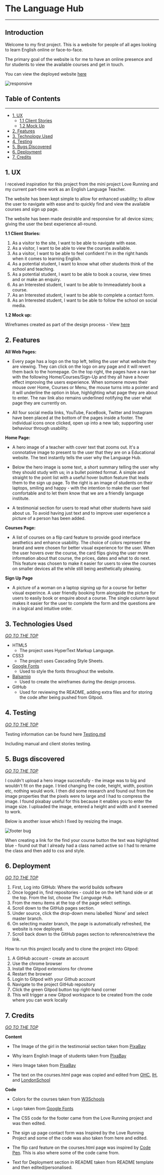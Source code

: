 # The Language Hub 
--------------------------


## Introduction 

Welcome to my first project. This is a website for people of all ages looking to learn English online or face-to-face.  

The primary goal of the website is for me to have an online presence and for students to view the available courses and get in touch.  

You can view the deployed website [here]( https://sirajrafique.github.io/The-Language-Hub/) 

![responsive](https://user-images.githubusercontent.com/80712910/120085486-75fa4a80-c0d0-11eb-9e5a-560f7b87f4b7.PNG)

## Table of Contents
-----------------------------------------------------------------

* [1. UX](#UX) 
    * [1.1 Client Stories](#clientstories) 
    * [1.2 Mock Up](#mockup) 
* [2. Features](#features) 
* [3. Technology Used](#technologyused) 
* [4. Testing](#testing) 
* [5. Bugs Discovered](#bugsdiscovered) 
* [6. Deployment](#deployment) 
* [7. Credits](#credits) 

**1. UX**
---------

I received inspiration for this project from the mini project Love Running and my current part-time work as an English Language Teacher. 

The website has been kept simple to allow for enhanced usability; to allow the user to navigate with ease and to quickly find and view the available courses and sign up page. 

The website has been made desirable and responsive for all device sizes; giving the user the best experience all-round. 
            
**1.1 Client Stories:** 

1. As a visitor to the site, I want to be able to navigate with ease.
2. As a visitor, I want to be able to view the courses available. 
3. As a visitor, I want to be able to feel confident I'm in the right hands when it comes to learning English.
4. As a potential student, I want to know what other students think of the school and teaching. 
5. As a potential student, I want to be able to book a course, view times and or make an enquiry. 
6. As an Interested student, I want to be able to Immeadiately book a course. 
7. As an Interested student, I want to be able to complete a contact form. 
8. As an Interested student, I want to be able to follow the school on social media. 

**1.2 Mock up:**

Wireframes created as part of the design process - View [here](https://github.com/SirajRafique/The-Language-Hub/blob/9449484987aeda6649d5cb29102aebc8848ad003/Wireframes.md)


**2. Features**
------------

**All Web Pages:**

- Every page has a logo on the top left, telling the user what website they are viewing. They can click on the logo on any page and it will revert them back to the homepage. On the top right, the pages have a nav bar with the following Home/Courses/Sign-Up and they all have a hover effect improving the users experience. When somoene moves their mouse over Home, Courses or Menu, the mouse turns into a pointer and it will underline the option in blue, highlighting what page they are about to enter. The nav link also remains underlined notifying the user what page they are currently on.

- All four social media links, YouTube, FaceBook, Twitter and Instagram have been placed at the bottom of the pages inside a footer. The individual icons once clicked, open up into a new tab; supporting user behaviour through usability. 

**Home Page:**

- A hero image of a teacher with cover text that zooms out. It's a connotative image to present to the user that they are on a Educational website. The text instantly tells the user why the Language Hub. 

- Below the hero image is some text, a short summary telling the user why they should study with us; in a bullet pointed format. A simple and straight to the point list with a useful hover button feature that leads them to the sign up page. To the right is an image of students on their laptops, smiling and happy - with the intention to make the user feel comfortable and to let them know that we are a friendly language institute. 

- A testimonial section for users to read what other students have said about us. To avoid having just text and to improve user experience a picture of a person has been added.

**Courses Page:**

-  A list of courses on a flip card feature to provide good interface aesthetics and enhance usability. The choice of colors represent the brand and were chosen for better visual experience for the user. When the user hovers over the course, the card flips giving the user more information about that course, the prices, dates and what to do next. 
This feature was chosen to make it easier for users to view the courses on smaller devices all the while still being aesthetically pleasing.  

**Sign Up Page**

- A picture of a woman on a laptop signing up for a course for better visual experince. A user friendly booking form alongside the picture for users to easily book or enquire about a course. The single column layout makes it easier for the user to complete the form and the questions are in a logical and intuitive order. 


**3. Technologies Used**
---------------------

[*GO TO THE TOP*](#UX) <a name="UX"></a>

* HTML5
    * The project uses HyperText Markup Language.
* CSS3 
    * The project uses Cascading Style Sheets.
* [Google Fonts](https://fonts.google.com/) 
    * Used to style the fonts throughout the website.
* [Balsamiq](https://balsamiq.com/)
    * Used to create the wireframes during the design process.
* GitHub
    * Used for reviewing the README, adding extra files and for storing the code after being pushed from Gitpod.

**4. Testing**
---------------------------------

[*GO TO THE TOP*](#UX) <a name="UX"></a>

Testing information can be found here [Testing.md](https://github.com/SirajRafique/The-Language-Hub/blob/master/Testing.md)

Including manual and client stories testing. 

**5. Bugs discovered**
--------------------------------

[*GO TO THE TOP*](#UX) <a name="UX"></a>

I couldn't upload a hero image succesfully - the image was to big and wouldn't fit on the page. I tried changing the code, height, width, position etc, nothing would work. I then did some research and found out from the image properties that the pixels were to large and I had to compress the image. I found pixabay useful for this because it enables you to enter the image size. I uploaded the image, entered a height and width and it seemed to work. 

Below is another issue which I fixed by resizing the image. 

![footer bug](https://user-images.githubusercontent.com/80712910/119226967-a277fa80-bb03-11eb-82e1-cbcfc56b374a.PNG)

When creating a link for the find your course button the text was highlighted blue - found out that I already had a class named active so I had to rename the class and then add to css and style. 

**6. Deployment** 
--------------

[*GO TO THE TOP*](#UX) <a name="UX"></a>

1.	First, Log into GitHub: Where the world builds software
2.	Once logged in, find repositories - could be on the left hand side or at the top. From the list, choose _The Language Hub_.
3.	From the menu items at the top of the page select settings.
4.	Scroll down to the GitHub pages section.
5.	Under source, click the drop-down menu labelled ‘None’ and select master branch. 
6.	On selecting master branch, the page is automatically refreshed, the website is now deployed.
7.	Scroll back down to the GitHub pages section to reference/retrieve the link. 

How to run this project locally and to clone the project into Gitpod:

1.	A GitHub account - create an account
2.	Use the chrome browser
3.	Install the Gitpod extensions for chrome
4.	Restart the browser
5.	Login to Gitpod with your Github account
6.	Navigate to the project GitHub repository
7.	Click the green Gitpod button top right-hand corner
8.	This will trigger a new Gitpod workspace to be created from the code where you can work locally

**7. Credits**
-----------

[*GO TO THE TOP*](#UX) <a name="UX"></a>

**Content** 

* The Image of the girl in the testimonial section taken from [PixaBay](https://pixabay.com/photos/concentration-curiosity-curious-16032/) 

* Why learn English Image of students taken from [PixaBay](https://pixabay.com/photos/students-computers-laptops-smiling-1807505/)

* Hero Image taken from [PixaBay](https://pixabay.com/photos/teacher-property-plant-and-teaching-3765909/)

* The text on the courses.html page was copied and edited from [OHC](https://www.ohcenglish.com/courses), [IH](https://www.ihlondon.com/online-courses), and [LondonSchool](https://www.londonschool.com/)

**Code**

* Colors for the courses taken from [W3Schools](https://www.w3schools.com/colors/colors_picker.asp)

* Logo taken from [Google Fonts](https://fonts.google.com/)

* The CSS code for the footer came from the Love Running project and was then edited. 

* The sign up page contact form was Inspired by the Love Running Project and some of the code was also taken from here and edited. 

* The flip card feature on the courses.html page was inspired by [Code Pen](https://codepen.io/nicolaspavlotsky/pen/wqGgLO). This is also where some of the code came from. 

* Text for Deployment section in README taken from README template and then edited/personalised.


